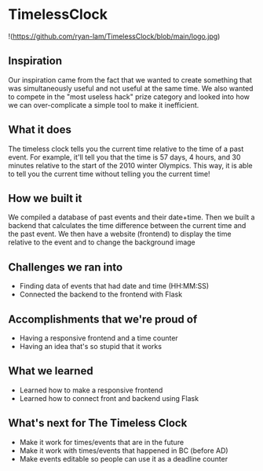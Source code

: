 # TimelessClock
!(https://github.com/ryan-lam/TimelessClock/blob/main/logo.jpg)
## Inspiration
Our inspiration came from the fact that we wanted to create something that was simultaneously useful and not useful at the same time. We also wanted to compete in the "most useless hack" prize category and looked into how we can over-complicate a simple tool to make it inefficient.

## What it does
The timeless clock tells you the current time relative to the time of a past event. For example, it'll tell you that the time is 57 days, 4 hours, and 30 minutes relative to the start of the 2010 winter Olympics. This way, it is able to tell you the current time without telling you the current time!

## How we built it
We compiled a database of past events and their date+time. Then we built a backend that calculates the time difference between the current time and the past event. We then have a website (frontend) to display the time relative to the event and to change the background image

## Challenges we ran into
- Finding data of events that had date and time (HH:MM:SS)
- Connected the backend to the frontend with Flask

## Accomplishments that we're proud of
- Having a responsive frontend and a time counter
- Having an idea that's so stupid that it works

## What we learned
- Learned how to make a responsive frontend
- Learned how to connect front and backend using Flask

## What's next for The Timeless Clock
- Make it work for times/events that are in the future
- Make it work with times/events that happened in BC (before AD)
- Make events editable so people can use it as a deadline counter
